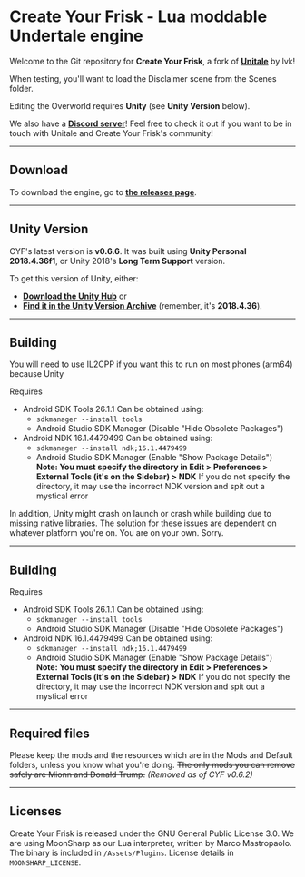 # Create Your Frisk - Lua moddable Undertale engine

Welcome to the Git repository for **Create Your Frisk**, a fork of [**Unitale**](https://github.com/lvk/Unitale/) by lvk!

When testing, you'll want to load the Disclaimer scene from the Scenes folder.

Editing the Overworld requires **Unity** (see **Unity Version** below).

We also have a [**Discord server**](https://discord.gg/GFJ5277)! Feel free to check it out if you want to be in touch with Unitale and Create Your Frisk's community!

***

## Download

To download the engine, go to [**the releases page**](https://github.com/RhenaudTheLukark/CreateYourFrisk/releases).

***

## Unity Version

CYF's latest version is **v0.6.6**. It was built using **Unity Personal 2018.4.36f1**, or Unity 2018's **Long Term Support** version.

To get this version of Unity, either:

* [**Download the Unity Hub**](https://unity3d.com/get-unity/download) or
* [**Find it in the Unity Version Archive**](https://unity.com/releases/editor/whats-new/2018.4.36) (remember, it's **2018.4.36**).

***

## Building

You will need to use IL2CPP if you want this to run on most phones (arm64) because Unity

Requires 
  - Android SDK Tools 26.1.1
    Can be obtained using: 
      - `sdkmanager --install tools`
      - Android Studio SDK Manager (Disable "Hide Obsolete Packages")
  - Android NDK 16.1.4479499
    Can be obtained using: 
      - `sdkmanager --install ndk;16.1.4479499`
      - Android Studio SDK Manager (Enable "Show Package Details")
    **Note: You must specify the directory in Edit > Preferences > External Tools (it's on the Sidebar) > NDK**
    If you do not specify the directory, it may use the incorrect NDK version and spit out a mystical error

In addition, Unity might crash on launch or crash while building due to missing native libraries. The solution for these issues are dependent on whatever platform you're on. You are on your own. Sorry.

***

## Building

Requires 
  - Android SDK Tools 26.1.1
    Can be obtained using: 
      - `sdkmanager --install tools`
      - Android Studio SDK Manager (Disable "Hide Obsolete Packages")
  - Android NDK 16.1.4479499
    Can be obtained using: 
      - `sdkmanager --install ndk;16.1.4479499`
      - Android Studio SDK Manager (Enable "Show Package Details")
    **Note: You must specify the directory in Edit > Preferences > External Tools (it's on the Sidebar) > NDK**
    If you do not specify the directory, it may use the incorrect NDK version and spit out a mystical error
 
***

## Required files

Please keep the mods and the resources which are in the Mods and Default folders, unless you know what you're doing.
~~The only mods you can remove safely are Mionn and Donald Trump.~~ *(Removed as of CYF v0.6.2)*

***

## Licenses

Create Your Frisk is released under the GNU General Public License 3.0.
We are using MoonSharp as our Lua interpreter, written by Marco Mastropaolo. The binary is included in `/Assets/Plugins`. License details in `MOONSHARP_LICENSE`.
